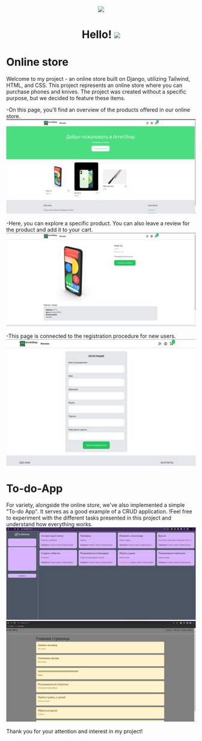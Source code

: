 <div id="header" align="center">
  <img src="https://media.giphy.com/media/BElb9DVpHezcZufOhl/giphy.gif" width="300"/>
</div>

<h1 align="center">
  Hello!
  <img src="https://media.giphy.com/media/hvRJCLFzcasrR4ia7z/giphy.gif" width="30px"/>
</h1>

# Online store
Welcome to my project - an online store built on Django, utilizing Tailwind, HTML, and CSS. This project represents an online store where you can purchase phones and knives. The project was created without a specific purpose, but we decided to feature these items.

-On this page, you'll find an overview of the products offered in our online store.
![main_page](./for_readme/shop-1.png)

-Here, you can explore a specific product. You can also leave a review for the product and add it to your cart.
![tovar](./for_readme/shop-2.png)

-This page is connected to the registration procedure for new users.
![list](./for_readme/shop-3.png)

# To-do-App
For variety, alongside the online store, we've also implemented a simple "To-do App". It serves as a good example of a CRUD application.
!Feel free to experiment with the different tasks presented in this project and understand how everything works.
![todo-1](./for_readme/todo-3.png)
![todo-2](./for_readme/todo-2.png)

Thank you for your attention and interest in my project!

